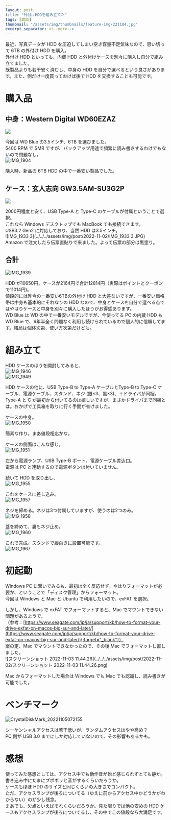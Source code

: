 ```yaml
---
layout: post
title: "外付けHDDを組み立てた"
tags: [雑談]
thumbnail: "/assets/img/thumbnails/feature-img/221104.jpg"
excerpt_separator: <!--more-->
---
```


最近、写真データが HDD を圧迫してしまい空き容量不足気味なので、思い切って 6TB の外付け HDD を購入。  
外付け HDD といっても、内蔵 HDD と外付けケースを別々に購入し自分で組み立てました。  
既製品よりも若干安く済むし、中身の HDD を自分で選べるという良さがあります。また、側だけ一度買っておけば後で HDD を交換することも可能です。

<!--more-->  

# 購入品

## 中身：Western Digital WD60EZAZ

<a href="https://www.amazon.co.jp/Western-Digital-3-5%E3%82%A4%E3%83%B3%E3%83%81-WD60EZAZ-EC-%E3%80%90%E5%9B%BD%E5%86%85%E6%AD%A3%E8%A6%8F%E4%BB%A3%E7%90%86%E5%BA%97%E5%93%81%E3%80%91/dp/B0858VP66C?__mk_ja_JP=%E3%82%AB%E3%82%BF%E3%82%AB%E3%83%8A&crid=3J86S2XBC3MG8&keywords=WD60EZAZ&qid=1667573159&qu=eyJxc2MiOiIxLjk3IiwicXNhIjoiMS4zNyIsInFzcCI6IjEuMTAifQ%3D%3D&sbo=RZvfv%2F%2FHxDF%2BO5021pAnSA%3D%3D&sprefix=wd60ezaz%2Caps%2C228&sr=8-1&linkCode=li2&tag=yotio-22&linkId=100db9ef0a5da8ba6491c5f3579925fb&language=ja_JP&ref_=as_li_ss_il" target="_blank"><img border="0" src="//ws-fe.amazon-adsystem.com/widgets/q?_encoding=UTF8&ASIN=B0858VP66C&Format=_SL160_&ID=AsinImage&MarketPlace=JP&ServiceVersion=20070822&WS=1&tag=yotio-22&language=ja_JP" ></a><img src="https://ir-jp.amazon-adsystem.com/e/ir?t=yotio-22&language=ja_JP&l=li2&o=9&a=B0858VP66C" width="1" height="1" border="0" alt="" style="border:none !important; margin:0px !important;" />

今回は WD Blue の3.5インチ、6TB を選びました。  
5400 RPM で SMR ですが、バックアップ用途で頻繁に読み書きするわけでもないので問題なし。  
![IMG_1904](../../../assets/img/post/2022-11-02/IMG_1904.JPG)  

購入時、新品の 6TB HDD の中で一番安い製品でした。

## ケース：玄人志向 GW3.5AM-SU3G2P

<a href="https://www.amazon.co.jp/gp/product/B09F9KZ94B?ie=UTF8&psc=1&linkCode=li2&tag=yotio-22&linkId=f19cd42157e6e6125b8192b647b60053&language=ja_JP&ref_=as_li_ss_il" target="_blank"><img border="0" src="//ws-fe.amazon-adsystem.com/widgets/q?_encoding=UTF8&ASIN=B09F9KZ94B&Format=_SL160_&ID=AsinImage&MarketPlace=JP&ServiceVersion=20070822&WS=1&tag=yotio-22&language=ja_JP" ></a><img src="https://ir-jp.amazon-adsystem.com/e/ir?t=yotio-22&language=ja_JP&l=li2&o=9&a=B09F9KZ94B" width="1" height="1" border="0" alt="" style="border:none !important; margin:0px !important;" />


2000円程度と安く、USB Type-A と Type-C のケーブルが付属ということで選択。  
これなら Windows デスクトップでも MacBook でも接続できます。  
USB3.2 Gen2 に対応しており、当然 HDD は3.5インチ。  
![IMG_1933 3](../../../assets/img/post/2022-11-02/IMG_1933 3.JPG)  
Amazon で注文したら伝票直貼りで来ました。よって伝票の部分は黒塗り。

## 合計

![IMG_1939](../../../assets/img/post/2022-11-02/IMG_1939.JPG)  

HDD が10650円、ケースが2164円で合計12814円（実際はポイントとクーポンで11014円)。  
値段的には昨今の一番安い6TBの外付け HDD と大差ないですが、一番安い価格帯は中身も基本的にそれなりの HDD なので、中身とケースを自分で選べる点ではやはりケースと中身を別々に購入したほうがお得感あります。  
WD Blue は WD の中で一番安いモデルですが、今使ってる PC の内蔵 HDD も WD Blue で、6年半全く問題なく利用し続けられているので個人的に信頼してます。結局は個体次第、使い方次第だけども。

# 組み立て

HDD ケースのほうを開封してみると、  
![IMG_1946](../../../assets/img/post/2022-11-02/IMG_1946.JPG)  
![IMG_1949](../../../assets/img/post/2022-11-02/IMG_1949.JPG)  

HDD ケースの他に、USB Type-B to Type-A ケーブルとType-B to Type-C ケーブル、電源ケーブル、スタンド、ネジ (銀×3、黒×3)、＋ドライバが同梱。  
Type-A と C が最初から付いてるのは嬉しいですが、まさかドライバまで同梱とは。おかげで工具箱を取りに行く手間が省けました。  

ケースの中身。  
![IMG_1950](../../../assets/img/post/2022-11-02/IMG_1950.JPG)  

簡素な作り。まあ値段相応かな。  

ケースの側面はこんな感じ。  
![IMG_1951](../../../assets/img/post/2022-11-02/IMG_1951.JPG)


左から電源ランプ、USB Type-B ポート、電源ケーブル差込口。  
電源は PC と連動するので電源ボタンは付いていません。  

続いて HDD を取り出し、  
![IMG_1955](../../../assets/img/post/2022-11-02/IMG_1955-7572192.JPG)  

これをケースに差し込み。  
![IMG_1957](../../../assets/img/post/2022-11-02/IMG_1957.JPG)  

ネジを締める。ネジは3つ付属していますが、使うのは2つのみ。  
![IMG_1958](../../../assets/img/post/2022-11-02/IMG_1958.JPG)  

蓋を締めて、裏もネジ止め。  
![IMG_1960](../../../assets/img/post/2022-11-02/IMG_1960.JPG)  

これで完成。スタンドで縦向きに設置可能です。  
![IMG_1967](../../../assets/img/post/2022-11-04/IMG_1967.JPG)

# 初起動

Windows PC に繋いでみるも、最初は全く反応せず。やはりフォーマットが必要か、ということで「ディスク管理」からフォーマット。  
今回は Windows と Mac と Ubuntu で利用したいので、exFAT を選択。  

しかし、Windows で exFAT でフォーマットすると、Mac でマウントできない問題があるようで、  
（参考：[https://www.seagate.com/jp/ja/support/kb/how-to-format-your-drive-exfat-on-macos-big-sur-and-later/](https://www.seagate.com/jp/ja/support/kb/how-to-format-your-drive-exfat-on-macos-big-sur-and-later/){:target="_blank"}）  
案の定、Mac でマウントできなかったので、その後 Mac でフォーマットし直しました。  
![スクリーンショット 2022-11-03 11.44.26](../../../assets/img/post/2022-11-02/スクリーンショット 2022-11-03 11.44.26.png)  

Mac からフォーマットした場合は Windows でも Mac でも認識し、読み書きが可能でした。

# ベンチマーク

![CrystalDiskMark_20221105072155](../../../assets/img/post/2022-11-02/CrystalDiskMark_20221105072155.png)  

シーケンシャルアクセスは若干低いが、ランダムアクセスはやや高め？  
PC 側が USB 3.0 までにしか対応していないので、その影響もあるかも。

# 感想

使ってみた感想としては、アクセス中でも動作音が殆ど感じられずとても静か。書き込み中にたまにブボボッと音がするくらいだろうか。  
ケースもほぼ HDD のサイズと同じくらいの大きさでコンパクト。  
ただ、アクセスランプが後ろについてる（ゆえに前からアクセス中かどうかがわからない）のが少し残念。  
まあでも、欠点といえばそれくらいだろうか。見た限りでは他の安めの HDD ケースもアクセスランプが後ろについてるし、その中でこの値段なら大満足です。

